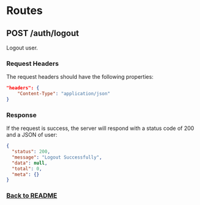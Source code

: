 # Routes

## POST /auth/logout

Logout user.

### Request Headers

The request headers should have the following properties:

```json
"headers": {
    "Content-Type": "application/json"
}
```

### Response

If the request is success, the server will respond with a status code of 200 and a JSON of user:

```json
{
  "status": 200,
  "message": "Logout Successfully",
  "data": null,
  "total": 0,
  "meta": {}
}
```

### [Back to README](/api-endponits.md#user-auth)

